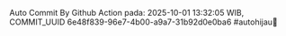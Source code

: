 Auto Commit By Github Action pada: 2025-10-01 13:32:05 WIB, COMMIT_UUID 6e48f839-96e7-4b00-a9a7-31b92d0e0ba6 #autohijau🗿
